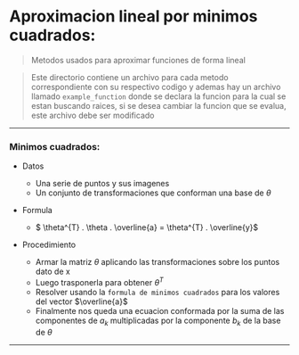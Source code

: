 # Aproximacion lineal por minimos cuadrados:
> Metodos usados para aproximar funciones de forma lineal

> Este directorio contiene un archivo para cada metodo correspondiente con su respectivo codigo y ademas hay un archivo llamado `example_function` donde se declara la funcion para la cual se estan buscando raices, si se desea cambiar la funcion que se evalua, este archivo debe ser modificado

------------------------------------------------------------

### Minimos cuadrados:
* Datos                      
    - Una serie de puntos y sus imagenes
    - Un conjunto de transformaciones que conforman una base de $\theta$


* Formula
    - $ \theta^{T} . \theta . \overline{a} = \theta^{T} . \overline{y}$

* Procedimiento
    - Armar la matriz $\theta$ aplicando las transformaciones sobre los puntos dato de x
    - Luego trasponerla para obtener $\theta^{T}$
    - Resolver usando la `formula de minimos cuadrados` para los valores del vector $\overline{a}$
    - Finalmente nos queda una ecuacion conformada por la suma de las componentes de  $a_{k}$ multiplicadas por la componente $b_{k}$ de la base de $\theta$




------------------------------------------

